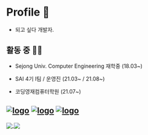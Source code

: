 # Profile 💩

* 되고 싶다 개발자.

## 활동 중 💪🏼
* Sejong Univ. Computer Engineering 재학중 (18.03~)

* SAI 4기 I팀 / 운영진 (21.03~ / 21.08~)

* 코딩영재컴퓨터학원 (21.07~)


[![logo](https://img.shields.io/badge/Blog-맹코기-007396?style=flat)](https://aodtns.tistory.com) [![logo](https://img.shields.io/badge/Instagram-aodtns_-E4405F?style=flat&logo=instagram&logoColor=white)](https://www.instagram.com/aodtns_/) [![logo](https://img.shields.io/badge/Mail-symaeng98@naver.com-D14836?style=flat&logo=gmail&logoColor=white)](mailto:symaeng98@naver.com)
---
<a href="https://github.com/yyongjae/github-readme-stats">
  <img align="center" src="https://github-readme-stats.vercel.app/api?username=yyongjae&show_icons=true&theme=tokyonight" />
</a>
<a href="https://github.com/yyongjae/convoychat">
  <img align="center" src="https://github-readme-stats.vercel.app/api/top-langs/?username=yyongjae&layout=compact&theme=tokyonight" />
</a>

